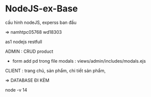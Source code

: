 # NodeJS-ex-Base

cấu hình nodeJS, experss ban đầu

=> namhtpc05768 wd18303

as1 nodejs restfull

ADMIN : CRUD product

- form add pd trong file modals : views/admin/includes/modals.ejs

CLIENT : trang chủ, sản phẩm, chi tiết sản phẩm,

=> DATABASE ĐI KÈM

node -v 14
